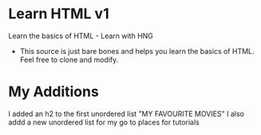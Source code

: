# Learn HTML v1
 Learn the basics of HTML - Learn with HNG
 
- This source is just bare bones and helps you learn the basics of HTML. Feel free to clone and modify.

# My Additions
I added an h2 to the first unordered list "MY FAVOURITE MOVIES"
I also addd a new unordered list for my go to places for tutorials
